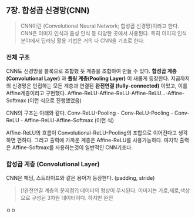 ## 7장. 합성곱 신경망(CNN)
> CNN이란 (Convolutional Neural Network; 합성곱 신경망)이라고 한다. CNN은 이미지 인식과 음성 인식 등 다양한 곳에서 사용된다.
> 특히 이미지 인식 분야에서 딥러닝 활용 기법은 거의 다 CNN을 기초로 한다.
### 전체 구조
CNN도 신경망을 블록으로 조합했 듯 계층을 조합하여 만들 수 있다.
**합성곱 계층(Convolutional Layer)** 과 **풀링 계층(Pooling Layer)** 이 새롭게 등장한다.
지금까지의 신경망은 인접하는 모든 계층과 연결된 **완전연결 (fully-connected)** 이었고, 이를 Affine계층이라고 구현했다.
Affine-ReLU-Affine-ReLU-Affine-ReLU...-Affine-Softmax  (이런 식으로 진행했었음)

CNN의 구조는 아래와 같다.
Conv-ReLU-Pooling - Conv-ReLU-Pooling - Conv-ReLU - Affine-ReLU-Affine-Softmax (이런 식)

Affine-ReLU의 흐름이 Convolutional-ReLU-Pooling의 조합으로 이어진다고 생각하면 편하다. 그리고 출력에 가까운 계층은 Affine-ReLU를 사용가능하다. 마지막 출력은 Affine-Softmax를 사용하는것이 일반적인 CNN기초다.
### 합성곱 계층 (Convolutional Layer)
CNN은 패딩, 스트라이드와 같은 용어가 등장한다. (padding, stride) 
> [!완전연결 계층의 문제점?]
> 데이터의 형상이 무시된다. 이미지는 가로,세로,색상으로 구성된 3차원 데이터이다. 하지만 완전

ㅇㅇ